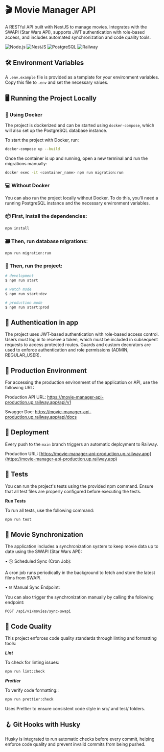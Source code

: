 # 🎬 Movie Manager API

A RESTful API built with NestJS to manage movies. Integrates with the SWAPI (Star Wars API), supports JWT authentication with role-based access, and includes automated synchronization and code quality tools.

![Node.js](https://img.shields.io/badge/Node.js-18.16.x-green)
![NestJS](https://img.shields.io/badge/NestJS-10.x-red)
![PostgreSQL](https://img.shields.io/badge/PostgreSQL-14-blue)
![Railway](https://img.shields.io/badge/Deployed%20on-Railway-purple)

## 🛠️ Environment Variables

A `.env.example` file is provided as a template for your environment variables. Copy this file to `.env` and set the necessary values.

## 🖥️ Running the Project Locally

### 🐳 Using Docker

The project is dockerized and can be started using `docker-compose`, which will also set up the PostgreSQL database instance.

To start the project with Docker, run:

```bash
docker-compose up --build
```

Once the container is up and running, open a new terminal and run the migrations manually:

 ```bash
docker exec -it <container_name> npm run migration:run
```

### 💻 Without Docker

You can also run the project locally without Docker. To do this, you'll need a running PostgreSQL instance and the necessary environment variables.

### 📦 First, install the dependencies:
```bash
npm install
```

### 🗃️ Then, run database migrations:
```bash
npm run migration:run
```

### 🔁 Then, run the project:
```bash
# development
$ npm run start

# watch mode
$ npm run start:dev

# production mode
$ npm run start:prod
```

## 🔐 Authentication in app

The project uses JWT-based authentication with role-based access control. Users must log in to receive a token, which must be included in subsequent requests to access protected routes. Guards and custom decorators are used to enforce authentication and role permissions (ADMIN, REGULAR_USER).

## 💾 Production Environment

For accessing the production environment of the application or API, use the following URL:

Production API URL: https://movie-manager-api-production.up.railway.app/api/v1

Swagger Doc: https://movie-manager-api-production.up.railway.app/api/docs

## 🚀 Deployment

Every push to the `main` branch triggers an automatic deployment to Railway.

Production URL: [https://movie-manager-api-production.up.railway.app](https://movie-manager-api-production.up.railway.app)

## 🧪 Tests

You can run the project's tests using the provided npm command. Ensure that all test files are properly configured before executing the tests.

**Run Tests**

To run all tests, use the following command:

```bash
npm run test
```

## 📅 **Movie Synchronization**

The application includes a synchronization system to keep movie data up to date using the SWAPI (Star Wars API):

•	🕒 Scheduled Sync (Cron Job):

A cron job runs periodically in the background to fetch and store the latest films from SWAPI.

•	🌐 Manual Sync Endpoint:

You can also trigger the synchronization manually by calling the following endpoint:

```
POST /api/v1/movies/sync-swapi
```

## 🧹 Code Quality

This project enforces code quality standards through linting and formatting tools:

***Lint***

To check for linting issues:

```bash
npm run lint:check
```

***Prettier***

To verify code formatting::

```bash
npm run prettier:check
```

Uses Prettier to ensure consistent code style in src/ and test/ folders.

## 🪝 Git Hooks with Husky

Husky is integrated to run automatic checks before every commit, helping enforce code quality and prevent invalid commits from being pushed.